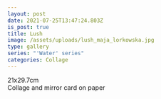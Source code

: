 ```yaml
---
layout: post
date: 2021-07-25T13:47:24.803Z
is_post: true
title: Lush
image: /assets/uploads/lush_maja_lorkowska.jpg
type: gallery
series: "'Water' series"
categories: Collage
---
```

21x29.7cm\
Collage and mirror card on paper